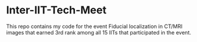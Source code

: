 # Inter-IIT-Tech-Meet

This repo contains my code for the event Fiducial localization in CT/MRI images that earned 3rd rank among all 15 IITs that participated in the 
event. 
